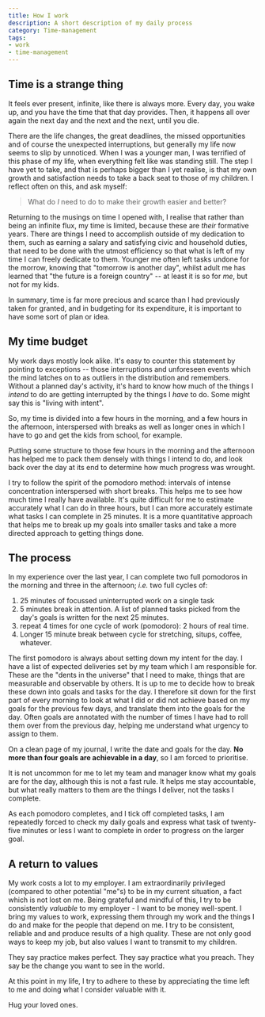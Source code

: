 ```yaml
---
title: How I work
description: A short description of my daily process
category: Time-management
tags:
- work
- time-management
---
```


## Time is a strange thing

It feels ever present, infinite, like there is always more. Every day, you wake
up, and you have the time that that day provides. Then, it happens all over
again the next day and the next and the next, until you die.

There are the life changes, the great deadlines, the missed opportunities and of
course the unexpected interruptions, but generally my life now seems to slip by
unnoticed. When I was a younger man, I was terrified of this phase of my life,
when everything felt like was standing still. The step I have yet to take, and
that is perhaps bigger than I yet realise, is that my own growth and
satisfaction needs to take a back seat to those of my children. I reflect often
on this, and ask myself:

> What do _I_ need to do to make their growth easier and better?

Returning to the musings on time I opened with, I realise that rather than being
an infinite flux, my time is limited, because these are _their_ formative years.
There are things I need to accomplish outside of my dedication to them, such as
earning a salary and satisfying civic and household duties, that need to be done
with the utmost efficiency so that what is left of my time I can freely dedicate
to them. Younger me often left tasks undone for the morrow, knowing that
"tomorrow is another day", whilst adult me has learned that "the future is a
foreign country" -- at least it is so for _me_, but not for my kids.

In summary, time is far more precious and scarce than I had previously taken for
granted, and in budgeting for its expenditure, it is important to have some sort
of plan or idea.

## My time budget

My work days mostly look alike. It's easy to counter this statement by pointing
to exceptions -- those interruptions and unforeseen events which the mind
latches on to as outliers in the distribution and remembers. Without a planned
day's activity, it's hard to know how much of the things I _intend_ to do are
getting interrupted by the things I _have_ to do. Some might say this is "living
with intent".

So, my time is divided into a few hours in the morning, and a few hours in the
afternoon, interspersed with breaks as well as longer ones in which I have to go
and get the kids from school, for example.

Putting some structure to those few hours in the morning and the afternoon has
helped me to pack them densely with things I intend to do, and look back over
the day at its end to determine how much progress was wrought.

I try to follow the spirit of the pomodoro method: intervals of intense
concentration interspersed with short breaks. This helps me to see how much time
I really have available. It's quite difficult for me to estimate accurately what
I can do in three hours, but I can more accurately estimate what tasks I can
complete in 25 minutes. It is a more quantitative approach that helps me to
break up my goals into smaller tasks and take a more directed approach to
getting things done.

## The process

In my experience over the last year, I can complete two full pomodoros in the
morning and three in the afternoon; _i.e._ two full cycles of:

1. 25 minutes of focussed uninterrupted work on a single task
1. 5 minutes break in attention. A list of planned tasks picked from the day's
   goals is written for the next 25 minutes.
1. repeat 4 times for one cycle of work (pomodoro): 2 hours of real time.
1. Longer 15 minute break between cycle for stretching, situps, coffee,
   whatever.

The first pomodoro is always about setting down my intent for the day. I have a
list of expected deliveries set by my team which I am responsible for. These are
the "dents in the universe" that I need to make, things that are measurable and
observable by others. It is up to me to decide how to break these down into
goals and tasks for the day. I therefore sit down for the first part of every
morning to look at what I did or did not achieve based on my goals for the
previous few days, and translate them into the goals for the day. Often goals
are annotated with the number of times I have had to roll them over from the
previous day, helping me understand what urgency to assign to them.

On a clean page of my journal, I write the date and goals for the day. **No more
than four goals are achievable in a day**, so I am forced to prioritise.

It is not uncommon for me to let my team and manager know what my goals are for
the day, although this is not a fast rule. It helps me stay accountable, but
what really matters to them are the things I deliver, not the tasks I complete.

As each pomodoro completes, and I tick off completed tasks, I am repeatedly
forced to check my daily goals and express what task of twenty-five minutes or
less I want to complete in order to progress on the larger goal.

## A return to values

My work costs a lot to my employer. I am extraordinarily privileged (compared to
other potential "me"s) to be in my current situation, a fact which is not lost
on me. Being grateful and mindful of this, I try to be consistently _valuable_
to my employer - I want to be money well-spent. I bring my values to work,
expressing them through my work and the things I do and make for the people that
depend on me. I try to be consistent, reliable and and produce results of a high
quality. These are not only good ways to keep my job, but also values I want to
transmit to my children.

They say practice makes perfect. They say practice what you preach. They say be
the change you want to see in the world.

At this point in my life, I try to adhere to these by appreciating the time left
to me and doing what I consider valuable with it.

Hug your loved ones.
